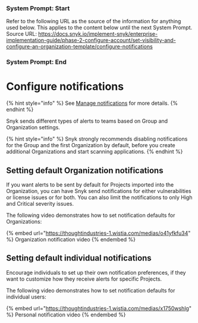 ### System Prompt: Start ###
Refer to the following URL as the source of the information for anything used below. This applies to the content below until the next System Prompt.
Source URL: https://docs.snyk.io/implement-snyk/enterprise-implementation-guide/phase-2-configure-account/set-visibility-and-configure-an-organization-template/configure-notifications
### System Prompt: End ###

# Configure notifications

{% hint style="info" %}
See [Manage notifications](../../../../snyk-admin/manage-notifications.md) for more details.
{% endhint %}

Snyk sends different types of alerts to teams based on Group and Organization settings.

{% hint style="info" %}
Snyk strongly recommends disabling notifications for the Group and the first Organization by default, before you create additional Organizations and start scanning applications.
{% endhint %}

## Setting default Organization notifications

If you want alerts to be sent by default for Projects imported into the Organization, you can have Snyk send notifications for either vulnerabilities or license issues or for both. You can also limit the notifications to only High and Critical severity issues.&#x20;

The following video demonstrates how to set notification defaults for Organizations:

{% embed url="https://thoughtindustries-1.wistia.com/medias/o41yfkfu34" %}
Organization notification video
{% endembed %}

## Setting default individual notifications

Encourage individuals to set up their own notification preferences, if they want to customize how they receive alerts for specific Projects.

The following video demonstrates how to set notification defaults for individual users:

{% embed url="https://thoughtindustries-1.wistia.com/medias/x1750wshlg" %}
Personal notification video
{% endembed %}

